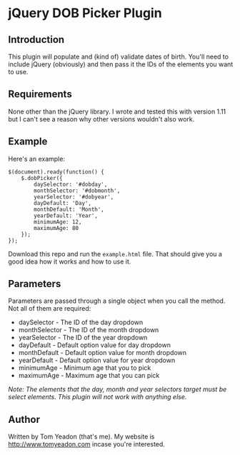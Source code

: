 # jQuery DOB Picker Plugin

## Introduction

This plugin will populate and (kind of) validate dates of birth. You'll need to include jQuery (obviously) and then pass it the IDs of the elements you want to use.

## Requirements

None other than the jQuery library. I wrote and tested this with version 1.11 but I can't see a reason why other versions wouldn't also work.

## Example

Here's an example:

	$(document).ready(function() {
		$.dobPicker({
			daySelector: '#dobday',
			monthSelector: '#dobmonth',
			yearSelector: '#dobyear',
			dayDefault: 'Day',
			monthDefault: 'Month',
			yearDefault: 'Year',
			minimumAge: 12,
			maximumAge: 80
		});
	});

Download this repo and run the `example.html` file. That should give you a good idea how it works and how to use it.

## Parameters

Parameters are passed through a single object when you call the method. Not all of them are required:

* daySelector - The ID of the day dropdown
* monthSelector - The ID of the month dropdown
* yearSelector - The ID of the year dropdown
* dayDefault - Default option value for day dropdown
* monthDefault - Default option value for month dropdown
* yearDefault - Default option value for year dropdown
* minimumAge - Minimum age that you to pick
* maximumAge - Maximum age that you can pick

*Note: The elements that the day, month and year selectors target must be select elements. This plugin will not work with anything else.*

## Author

Written by Tom Yeadon (that's me). My website is http://www.tomyeadon.com incase you're interested.
